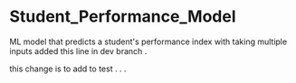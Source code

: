 # Student_Performance_Model
ML model that predicts a student's performance index with taking multiple inputs
added this line in dev branch
.

this change is to add to test
.
.
.
